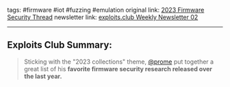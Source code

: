 tags: #firmware #iot #fuzzing #emulation
original link: [2023 Firmware Security Thread](https://twitter.com/pr0me/status/1741820403914248388?ref=blog.exploits.club) 
newsletter link: [exploits.club Weekly Newsletter 02](https://blog.exploits.club/exploits-club-weekly-newsletter-02/)

---
## Exploits Club Summary:
> Sticking with the "2023 collections" theme, [@prome](https://twitter.com/pr0me?ref=blog.exploits.club) put together a great list of his **favorite firmware security research released over the last year.** 

